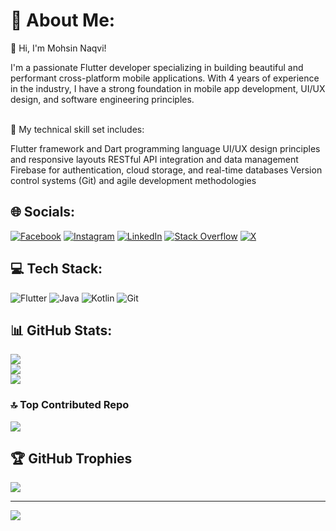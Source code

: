 # 💫 About Me:
👋 Hi, I'm Mohsin Naqvi!

I'm a passionate Flutter developer specializing in building beautiful and performant cross-platform mobile applications. With 4 years of experience in the industry, I have a strong foundation in mobile app development, UI/UX design, and software engineering principles.

<br/>
🔧 My technical skill set includes:

Flutter framework and Dart programming language
UI/UX design principles and responsive layouts
RESTful API integration and data management
Firebase for authentication, cloud storage, and real-time databases
Version control systems (Git) and agile development methodologies


## 🌐 Socials:
[![Facebook](https://img.shields.io/badge/Facebook-%231877F2.svg?logo=Facebook&logoColor=white)](https://facebook.com/mohsinnaqvi606) [![Instagram](https://img.shields.io/badge/Instagram-%23E4405F.svg?logo=Instagram&logoColor=white)](https://instagram.com/mohsinnaqvi606) [![LinkedIn](https://img.shields.io/badge/LinkedIn-%230077B5.svg?logo=linkedin&logoColor=white)](https://linkedin.com/in/mohsinnaqvi606) [![Stack Overflow](https://img.shields.io/badge/-Stackoverflow-FE7A16?logo=stack-overflow&logoColor=white)](https://stackoverflow.com/users/mohsinnaqvi606) [![X](https://img.shields.io/badge/X-black.svg?logo=X&logoColor=white)](https://x.com/mohsinnaqvi606) 

## 💻 Tech Stack:
![Flutter](https://img.shields.io/badge/Flutter-%2302569B.svg?style=for-the-badge&logo=Flutter&logoColor=white)
![Java](https://img.shields.io/badge/java-%23ED8B00.svg?style=for-the-badge&logo=openjdk&logoColor=white) 
![Kotlin](https://img.shields.io/badge/kotlin-%237F52FF.svg?style=for-the-badge&logo=kotlin&logoColor=white) 
![Git](https://img.shields.io/badge/git-%23F05033.svg?style=for-the-badge&logo=git&logoColor=white) 


## 📊 GitHub Stats:
![](https://github-readme-stats.vercel.app/api?username=mohsinnaqvi606&theme=dark&hide_border=false&include_all_commits=true&count_private=true)<br/>
![](https://github-readme-streak-stats.herokuapp.com/?user=mohsinnaqvi606&theme=dark&hide_border=false)<br/>
![](https://github-readme-stats.vercel.app/api/top-langs/?username=mohsinnaqvi606&theme=dark&hide_border=false&include_all_commits=true&count_private=true&layout=compact)

### 🔝 Top Contributed Repo
![](https://github-contributor-stats.vercel.app/api?username=mohsinnaqvi606&limit=5&theme=dark&combine_all_yearly_contributions=true)

## 🏆 GitHub Trophies
![](https://github-profile-trophy.vercel.app/?username=mohsinnaqvi606&theme=onedark&no-frame=true&no-bg=false&margin-w=4)

---
[![](https://visitcount.itsvg.in/api?id=mohsinnaqvi606&icon=5&color=1)](https://visitcount.itsvg.in)

<!-- Proudly created with GPRM ( https://gprm.itsvg.in ) -->
